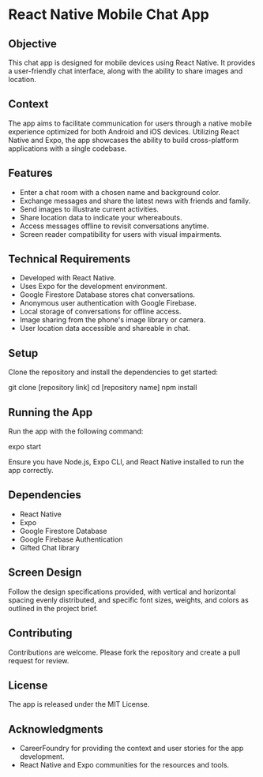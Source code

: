 # React Native Mobile Chat App

## Objective

This chat app is designed for mobile devices using React Native. It provides a user-friendly chat interface, along with the ability to share images and location.

## Context

The app aims to facilitate communication for users through a native mobile experience optimized for both Android and iOS devices. Utilizing React Native and Expo, the app showcases the ability to build cross-platform applications with a single codebase.

## Features

- Enter a chat room with a chosen name and background color.
- Exchange messages and share the latest news with friends and family.
- Send images to illustrate current activities.
- Share location data to indicate your whereabouts.
- Access messages offline to revisit conversations anytime.
- Screen reader compatibility for users with visual impairments.

## Technical Requirements

- Developed with React Native.
- Uses Expo for the development environment.
- Google Firestore Database stores chat conversations.
- Anonymous user authentication with Google Firebase.
- Local storage of conversations for offline access.
- Image sharing from the phone's image library or camera.
- User location data accessible and shareable in chat.

## Setup

Clone the repository and install the dependencies to get started:

git clone [repository link]
cd [repository name]
npm install


## Running the App

Run the app with the following command:

expo start


Ensure you have Node.js, Expo CLI, and React Native installed to run the app correctly.

## Dependencies

- React Native
- Expo
- Google Firestore Database
- Google Firebase Authentication
- Gifted Chat library

## Screen Design

Follow the design specifications provided, with vertical and horizontal spacing evenly distributed, and specific font sizes, weights, and colors as outlined in the project brief.

## Contributing

Contributions are welcome. Please fork the repository and create a pull request for review.

## License

The app is released under the MIT License.

## Acknowledgments

- CareerFoundry for providing the context and user stories for the app development.
- React Native and Expo communities for the resources and tools.

